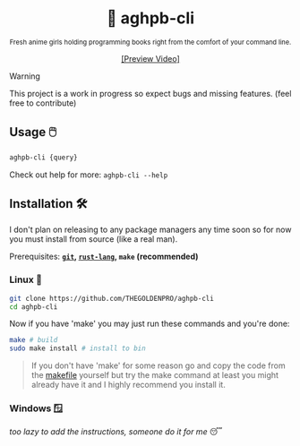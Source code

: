 <div align="center">

  # 💽 aghpb-cli

  <sub>Fresh anime girls holding programming books right from the comfort of your command line.</sub>

  [[Preview Video]](https://github.com/THEGOLDENPRO/aghpb-cli/assets/66202304/8a153986-0ed2-4b6d-92a0-a8729faa0d7d)

</div>

> [!WARNING]
> 
> This project is a work in progress so expect bugs and missing features. (feel free to contribute)

## Usage 🖱️
```sh
aghpb-cli {query}
```
Check out help for more: ``aghpb-cli --help``

## Installation 🛠️
I don't plan on releasing to any package managers any time soon so for now you must install from source (like a real man).

Prerequisites: **[``git``](https://git-scm.com/downloads), [``rust-lang``](https://www.rust-lang.org/tools/install), ``make`` (recommended)**

### Linux 🐧
```sh
git clone https://github.com/THEGOLDENPRO/aghpb-cli
cd aghpb-cli
```
Now if you have 'make' you may just run these commands and you're done:
```sh
make # build
sudo make install # install to bin
```
> If you don't have 'make' for some reason go and copy the code from the [makefile](https://github.com/THEGOLDENPRO/aghpb-cli/blob/master/Makefile) yourself but try the make command at least you might already have it and I highly recommend you install it.

### Windows 🪟
*too lazy to add the instructions, someone do it for me* 😴
